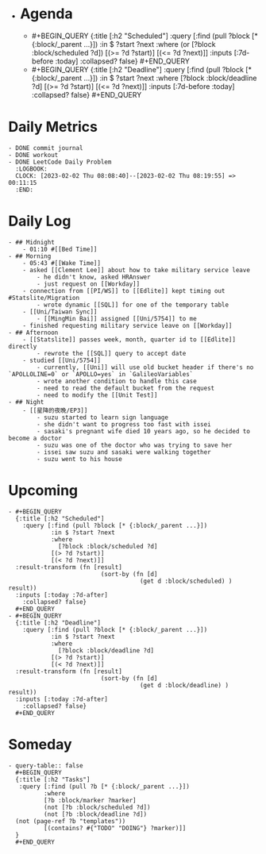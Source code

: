 - # Agenda
	- #+BEGIN_QUERY
	  {:title [:h2 "Scheduled"]
	    :query [:find (pull ?block [* {:block/_parent ...}])
	            :in $ ?start ?next
	            :where
	            (or
	              [?block :block/scheduled ?d])
	            [(>= ?d ?start)]
	            [(<= ?d ?next)]]
	  :inputs [:7d-before :today]
	    :collapsed? false}
	  #+END_QUERY
	- #+BEGIN_QUERY
	  {:title [:h2 "Deadline"]
	    :query [:find (pull ?block [* {:block/_parent ...}])
	            :in $ ?start ?next
	            :where
	              [?block :block/deadline ?d]
	            [(>= ?d ?start)]
	            [(<= ?d ?next)]]
	    :inputs [:7d-before :today]
	    :collapsed? false}
	  #+END_QUERY
# Daily Metrics
	- DONE commit journal
	- DONE workout
	- DONE LeetCode Daily Problem
	  :LOGBOOK:
	  CLOCK: [2023-02-02 Thu 08:08:40]--[2023-02-02 Thu 08:19:55] =>  00:11:15
	  :END:
# Daily Log
	- ## Midnight
		- 01:10 #[[Bed Time]]
	- ## Morning
		- 05:43 #[[Wake Time]]
		- asked [[Clement Lee]] about how to take military service leave
			- he didn't know, asked HRAnswer
			- just request on [[Workday]]
		- connection from [[PI/WS]] to [[Edlite]] kept timing out #Statslite/Migration
			- wrote dynamic [[SQL]] for one of the temporary table
		- [[Uni/Taiwan Sync]]
			- [[MingMin Bai]] assigned [[Uni/5754]] to me
		- finished requesting military service leave on [[Workday]]
	- ## Afternoon
		- [[Statslite]] passes week, month, quarter id to [[Edlite]] directly
			- rewrote the [[SQL]] query to accept date
		- studied [[Uni/5754]]
			- currently, [[Uni]] will use old bucket header if there's no `APOLLOLINE=0` or `APOLLO=yes` in `GalileoVariables`
			- wrote another condition to handle this case
			- need to read the default bucket from the request
			- need to modify the [[Unit Test]]
	- ## Night
		- [[星降的夜晚/EP3]]
			- suzu started to learn sign language
			- she didn't want to progress too fast with issei
			- sasaki's pregnant wife died 10 years ago, so he decided to become a doctor
			- suzu was one of the doctor who was trying to save her
			- issei saw suzu and sasaki were walking together
			- suzu went to his house
# Upcoming
	- #+BEGIN_QUERY
	  {:title [:h2 "Scheduled"]
	    :query [:find (pull ?block [* {:block/_parent ...}])
	            :in $ ?start ?next
	            :where
	              [?block :block/scheduled ?d]
	            [(> ?d ?start)]
	            [(< ?d ?next)]]
	  :result-transform (fn [result]
	                          (sort-by (fn [d]
	                                     (get d :block/scheduled) ) result))    
	  :inputs [:today :7d-after]
	    :collapsed? false}
	  #+END_QUERY
	- #+BEGIN_QUERY
	  {:title [:h2 "Deadline"]
	    :query [:find (pull ?block [* {:block/_parent ...}])
	            :in $ ?start ?next
	            :where
	              [?block :block/deadline ?d]
	            [(> ?d ?start)]
	            [(< ?d ?next)]]
	  :result-transform (fn [result]
	                          (sort-by (fn [d]
	                                     (get d :block/deadline) ) result))    
	  :inputs [:today :7d-after]
	    :collapsed? false}
	  #+END_QUERY
# Someday
	- query-table:: false
	  #+BEGIN_QUERY
	  {:title [:h2 "Tasks"]
	   :query [:find (pull ?b [* {:block/_parent ...}])
	          :where
	          [?b :block/marker ?marker]
	          (not [?b :block/scheduled ?d])
	          (not [?b :block/deadline ?d])
	  (not (page-ref ?b "templates"))
	          [(contains? #{"TODO" "DOING"} ?marker)]]
	  }
	  #+END_QUERY